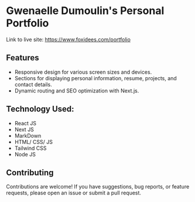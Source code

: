 # Gwenaelle Dumoulin's Personal Portfolio

Link to live site: https://www.foxidees.com/portfolio

## Features

- Responsive design for various screen sizes and devices.
- Sections for displaying personal information, resume, projects, and contact details.
- Dynamic routing and SEO optimization with Next.js.

## Technology Used:

- React JS
- Next JS
- MarkDown
- HTML/ CSS/ JS
- Tailwind CSS
- Node JS

## Contributing

Contributions are welcome! If you have suggestions, bug reports, or feature requests, please open an issue or submit a pull request.
